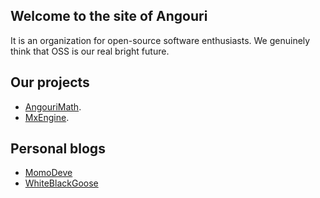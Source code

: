 ## Welcome to the site of Angouri

It is an organization for open-source software enthusiasts. We genuinely think that OSS is our real bright future.

## Our projects

- <a href="https://am.angouri.org">AngouriMath</a>.
- <a href="https://mx.angouri.org">MxEngine</a>.

## Personal blogs

- <a href="https://momodeve.angouri.org">MomoDeve</a>
- <a href="https://wbg.angouri.org">WhiteBlackGoose</a>
